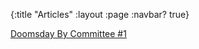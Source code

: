 {:title "Articles"
 :layout :page
 :navbar? true}
 
[Doomsday By Committee #1](ddft.wiki/posts-output/DDBC-001)
